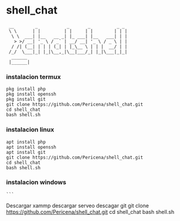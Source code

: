 # shell_chat
```
 __        _           _       _          _ _ 
 \ \      | |         | |     | |        | | |
  \ \  ___| |__   __ _| |_ ___| |__   ___| | |
   > >/ __| '_ \ / _` | __/ __| '_ \ / _ \ | |
  / /| (__| | | | (_| | |_\__ \ | | |  __/ | |
 /_/  \___|_| |_|\__,_|\__|___/_| |_|\___|_|_|
  ______                                      
 |______|               
 ```
 
 ### instalacion termux
 ```
 pkg install php
 pkg install openssh
 pkg install git
 git clone https://github.com/Pericena/shell_chat.git
 cd shell_chat
 bash shell.sh
 ```
 
  ### instalacion linux
   ```
 apt install php
 apt install openssh
 apt install git
 git clone https://github.com/Pericena/shell_chat.git
 cd shell_chat
 bash shell.sh
 ```
   ### instalacion windows
    ```
 Descargar xammp
 descargar serveo
 descagar git
 git clone https://github.com/Pericena/shell_chat.git
 cd shell_chat
 bash shell.sh
 ```

